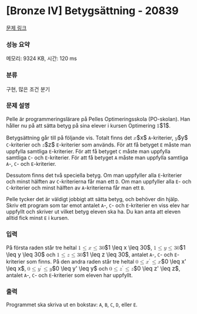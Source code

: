 # [Bronze IV] Betygsättning - 20839 

[문제 링크](https://www.acmicpc.net/problem/20839) 

### 성능 요약

메모리: 9324 KB, 시간: 120 ms

### 분류

구현, 많은 조건 분기

### 문제 설명

<p>Pelle är programmeringslärare på Pelles Optimeringsskola (PO-skolan). Han håller nu på att sätta betyg på sina elever i kursen Optimering <mjx-container class="MathJax" jax="CHTML" style="font-size: 109%; position: relative;"><mjx-math class="MJX-TEX" aria-hidden="true"><mjx-mn class="mjx-n"><mjx-c class="mjx-c31"></mjx-c></mjx-mn></mjx-math><mjx-assistive-mml unselectable="on" display="inline"><math xmlns="http://www.w3.org/1998/Math/MathML"><mn>1</mn></math></mjx-assistive-mml><span aria-hidden="true" class="no-mathjax mjx-copytext">$1$</span></mjx-container>.</p>

<p>Betygsättning går till på följande vis. Totalt finns det <mjx-container class="MathJax" jax="CHTML" style="font-size: 109%; position: relative;"><mjx-math class="MJX-TEX" aria-hidden="true"><mjx-mi class="mjx-i"><mjx-c class="mjx-c1D465 TEX-I"></mjx-c></mjx-mi></mjx-math><mjx-assistive-mml unselectable="on" display="inline"><math xmlns="http://www.w3.org/1998/Math/MathML"><mi>x</mi></math></mjx-assistive-mml><span aria-hidden="true" class="no-mathjax mjx-copytext">$x$</span></mjx-container> <code>A</code>-kriterier, <mjx-container class="MathJax" jax="CHTML" style="font-size: 109%; position: relative;"><mjx-math class="MJX-TEX" aria-hidden="true"><mjx-mi class="mjx-i"><mjx-c class="mjx-c1D466 TEX-I"></mjx-c></mjx-mi></mjx-math><mjx-assistive-mml unselectable="on" display="inline"><math xmlns="http://www.w3.org/1998/Math/MathML"><mi>y</mi></math></mjx-assistive-mml><span aria-hidden="true" class="no-mathjax mjx-copytext">$y$</span></mjx-container> <code>C</code>-kriterier och <mjx-container class="MathJax" jax="CHTML" style="font-size: 109%; position: relative;"><mjx-math class="MJX-TEX" aria-hidden="true"><mjx-mi class="mjx-i"><mjx-c class="mjx-c1D467 TEX-I"></mjx-c></mjx-mi></mjx-math><mjx-assistive-mml unselectable="on" display="inline"><math xmlns="http://www.w3.org/1998/Math/MathML"><mi>z</mi></math></mjx-assistive-mml><span aria-hidden="true" class="no-mathjax mjx-copytext">$z$</span></mjx-container> <code>E</code>-kriterier som används. För att få betyget <code>E</code> måste man uppfylla samtliga <code>E</code>-kriterier. För att få betyget <code>C</code> måste man uppfylla samtliga <code>C</code>- och <code>E</code>-kriterier. För att få betyget <code>A</code> måste man uppfylla samtliga <code>A</code>-, <code>C</code>- och <code>E</code>-kriterier.</p>

<p>Dessutom finns det två speciella betyg. Om man uppfyller alla <code>E</code>-kriterier och minst hälften av <code>C</code>-kriterierna får man ett <code>D</code>. Om man uppfyller alla <code>E</code>- och <code>C</code>-kriterier och minst hälften av <code>A</code>-kriterierna får man ett <code>B</code>.</p>

<p>Pelle tycker det är väldigt jobbigt att sätta betyg, och behöver din hjälp. Skriv ett program som tar emot antalet <code>A</code>-, <code>C</code>- och <code>E</code>-kriterier en viss elev har uppfyllt och skriver ut vilket betyg eleven ska ha. Du kan anta att eleven alltid fick minst <code>E</code> i kursen.</p>

### 입력 

 <p>På första raden står tre heltal <mjx-container class="MathJax" jax="CHTML" style="font-size: 109%; position: relative;"><mjx-math class="MJX-TEX" aria-hidden="true"><mjx-mn class="mjx-n"><mjx-c class="mjx-c31"></mjx-c></mjx-mn><mjx-mo class="mjx-n" space="4"><mjx-c class="mjx-c2264"></mjx-c></mjx-mo><mjx-mi class="mjx-i" space="4"><mjx-c class="mjx-c1D465 TEX-I"></mjx-c></mjx-mi><mjx-mo class="mjx-n" space="4"><mjx-c class="mjx-c2264"></mjx-c></mjx-mo><mjx-mn class="mjx-n" space="4"><mjx-c class="mjx-c33"></mjx-c><mjx-c class="mjx-c30"></mjx-c></mjx-mn></mjx-math><mjx-assistive-mml unselectable="on" display="inline"><math xmlns="http://www.w3.org/1998/Math/MathML"><mn>1</mn><mo>≤</mo><mi>x</mi><mo>≤</mo><mn>30</mn></math></mjx-assistive-mml><span aria-hidden="true" class="no-mathjax mjx-copytext">$1 \leq x \leq 30$</span></mjx-container>, <mjx-container class="MathJax" jax="CHTML" style="font-size: 109%; position: relative;"><mjx-math class="MJX-TEX" aria-hidden="true"><mjx-mn class="mjx-n"><mjx-c class="mjx-c31"></mjx-c></mjx-mn><mjx-mo class="mjx-n" space="4"><mjx-c class="mjx-c2264"></mjx-c></mjx-mo><mjx-mi class="mjx-i" space="4"><mjx-c class="mjx-c1D466 TEX-I"></mjx-c></mjx-mi><mjx-mo class="mjx-n" space="4"><mjx-c class="mjx-c2264"></mjx-c></mjx-mo><mjx-mn class="mjx-n" space="4"><mjx-c class="mjx-c33"></mjx-c><mjx-c class="mjx-c30"></mjx-c></mjx-mn></mjx-math><mjx-assistive-mml unselectable="on" display="inline"><math xmlns="http://www.w3.org/1998/Math/MathML"><mn>1</mn><mo>≤</mo><mi>y</mi><mo>≤</mo><mn>30</mn></math></mjx-assistive-mml><span aria-hidden="true" class="no-mathjax mjx-copytext">$1 \leq y \leq 30$</span></mjx-container> och <mjx-container class="MathJax" jax="CHTML" style="font-size: 109%; position: relative;"><mjx-math class="MJX-TEX" aria-hidden="true"><mjx-mn class="mjx-n"><mjx-c class="mjx-c31"></mjx-c></mjx-mn><mjx-mo class="mjx-n" space="4"><mjx-c class="mjx-c2264"></mjx-c></mjx-mo><mjx-mi class="mjx-i" space="4"><mjx-c class="mjx-c1D467 TEX-I"></mjx-c></mjx-mi><mjx-mo class="mjx-n" space="4"><mjx-c class="mjx-c2264"></mjx-c></mjx-mo><mjx-mn class="mjx-n" space="4"><mjx-c class="mjx-c33"></mjx-c><mjx-c class="mjx-c30"></mjx-c></mjx-mn></mjx-math><mjx-assistive-mml unselectable="on" display="inline"><math xmlns="http://www.w3.org/1998/Math/MathML"><mn>1</mn><mo>≤</mo><mi>z</mi><mo>≤</mo><mn>30</mn></math></mjx-assistive-mml><span aria-hidden="true" class="no-mathjax mjx-copytext">$1 \leq z \leq 30$</span></mjx-container>, antalet <code>A</code>-, <code>C</code>- och <code>E</code>-kriterier som finns. På den andra raden står tre heltal <mjx-container class="MathJax" jax="CHTML" style="font-size: 109%; position: relative;"><mjx-math class="MJX-TEX" aria-hidden="true"><mjx-mn class="mjx-n"><mjx-c class="mjx-c30"></mjx-c></mjx-mn><mjx-mo class="mjx-n" space="4"><mjx-c class="mjx-c2264"></mjx-c></mjx-mo><mjx-msup space="4"><mjx-mi class="mjx-i"><mjx-c class="mjx-c1D465 TEX-I"></mjx-c></mjx-mi><mjx-script style="vertical-align: 0.363em;"><mjx-mo class="mjx-var" size="s"><mjx-c class="mjx-c2032"></mjx-c></mjx-mo></mjx-script></mjx-msup><mjx-mo class="mjx-n" space="4"><mjx-c class="mjx-c2264"></mjx-c></mjx-mo><mjx-mi class="mjx-i" space="4"><mjx-c class="mjx-c1D465 TEX-I"></mjx-c></mjx-mi></mjx-math><mjx-assistive-mml unselectable="on" display="inline"><math xmlns="http://www.w3.org/1998/Math/MathML"><mn>0</mn><mo>≤</mo><msup><mi>x</mi><mo data-mjx-alternate="1">′</mo></msup><mo>≤</mo><mi>x</mi></math></mjx-assistive-mml><span aria-hidden="true" class="no-mathjax mjx-copytext">$0 \leq x' \leq x$</span></mjx-container>, <mjx-container class="MathJax" jax="CHTML" style="font-size: 109%; position: relative;"><mjx-math class="MJX-TEX" aria-hidden="true"><mjx-mn class="mjx-n"><mjx-c class="mjx-c30"></mjx-c></mjx-mn><mjx-mo class="mjx-n" space="4"><mjx-c class="mjx-c2264"></mjx-c></mjx-mo><mjx-msup space="4"><mjx-mi class="mjx-i"><mjx-c class="mjx-c1D466 TEX-I"></mjx-c></mjx-mi><mjx-script style="vertical-align: 0.363em;"><mjx-mo class="mjx-var" size="s"><mjx-c class="mjx-c2032"></mjx-c></mjx-mo></mjx-script></mjx-msup><mjx-mo class="mjx-n" space="4"><mjx-c class="mjx-c2264"></mjx-c></mjx-mo><mjx-mi class="mjx-i" space="4"><mjx-c class="mjx-c1D466 TEX-I"></mjx-c></mjx-mi></mjx-math><mjx-assistive-mml unselectable="on" display="inline"><math xmlns="http://www.w3.org/1998/Math/MathML"><mn>0</mn><mo>≤</mo><msup><mi>y</mi><mo data-mjx-alternate="1">′</mo></msup><mo>≤</mo><mi>y</mi></math></mjx-assistive-mml><span aria-hidden="true" class="no-mathjax mjx-copytext">$0 \leq y' \leq y$</span></mjx-container> och <mjx-container class="MathJax" jax="CHTML" style="font-size: 109%; position: relative;"><mjx-math class="MJX-TEX" aria-hidden="true"><mjx-mn class="mjx-n"><mjx-c class="mjx-c30"></mjx-c></mjx-mn><mjx-mo class="mjx-n" space="4"><mjx-c class="mjx-c2264"></mjx-c></mjx-mo><mjx-msup space="4"><mjx-mi class="mjx-i"><mjx-c class="mjx-c1D467 TEX-I"></mjx-c></mjx-mi><mjx-script style="vertical-align: 0.363em;"><mjx-mo class="mjx-var" size="s"><mjx-c class="mjx-c2032"></mjx-c></mjx-mo></mjx-script></mjx-msup><mjx-mo class="mjx-n" space="4"><mjx-c class="mjx-c2264"></mjx-c></mjx-mo><mjx-mi class="mjx-i" space="4"><mjx-c class="mjx-c1D467 TEX-I"></mjx-c></mjx-mi></mjx-math><mjx-assistive-mml unselectable="on" display="inline"><math xmlns="http://www.w3.org/1998/Math/MathML"><mn>0</mn><mo>≤</mo><msup><mi>z</mi><mo data-mjx-alternate="1">′</mo></msup><mo>≤</mo><mi>z</mi></math></mjx-assistive-mml><span aria-hidden="true" class="no-mathjax mjx-copytext">$0 \leq z' \leq z$</span></mjx-container>, antalet <code>A</code>-, <code>C</code>- och <code>E</code>-kriterier som eleven har uppfyllt.</p>

### 출력 

 <p>Programmet ska skriva ut en bokstav: <code>A</code>, <code>B</code>, <code>C</code>, <code>D</code>, eller <code>E</code>.</p>

